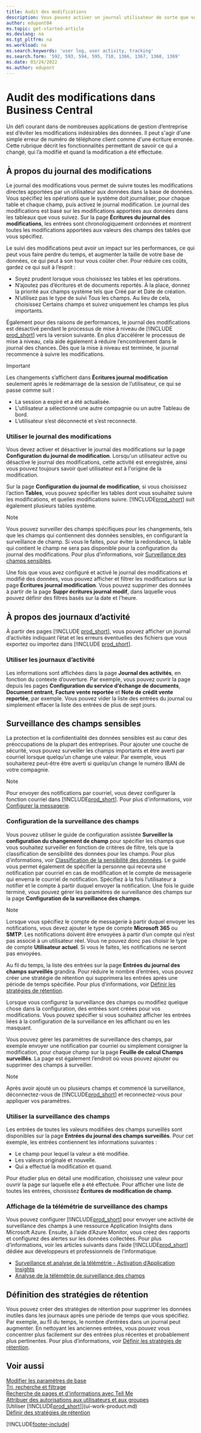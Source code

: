 ```yaml
---
title: Audit des modifications
description: Vous pouvez activer un journal utilisateur de sorte que vous avez un historique de toutes les modifications apportées aux données dans les tables suivies. Vous pouvez également suivre les activités avec certains types de journaux d'activité.
author: edupont04
ms.topic: get-started-article
ms.devlang: na
ms.tgt_pltfrm: na
ms.workload: na
ms.search.keywords: 'user log, user activity, tracking'
ms.search.form: '592, 593, 594, 595, 710, 1366, 1367, 1368, 1369'
ms.date: 03/24/2022
ms.author: edupont
---
```

# <a name="auditing-changes-in-business-central"></a>Audit des modifications dans Business Central

Un défi courant dans de nombreuses applications de gestion d’entreprise est d’éviter les modifications indésirables des données. Il peut s'agir d'une simple erreur de numéro de téléphone client comme d'une écriture erronée. Cette rubrique décrit les fonctionnalités permettant de savoir ce qui a changé, qui l’a modifié et quand la modification a été effectuée.

## <a name="about-the-change-log"></a>À propos du journal des modifications

Le journal des modifications vous permet de suivre toutes les modifications directes apportées par un utilisateur aux données dans la base de données. Vous spécifiez les opérations que le système doit journaliser, pour chaque table et chaque champ, puis activez le journal modification. Le journal des modifications est basé sur les modifications apportées aux données dans les tableaux que vous suivez. Sur la page **Écritures du journal des modifications**, les entrées sont chronologiquement ordonnées et montrent toutes les modifications apportées aux valeurs des champs des tables que vous spécifiez. 

Le suivi des modifications peut avoir un impact sur les performances, ce qui peut vous faire perdre du temps, et augmenter la taille de votre base de données, ce qui peut à son tour vous coûter cher. Pour réduire ces coûts, gardez ce qui suit à l’esprit :

- Soyez prudent lorsque vous choisissez les tables et les opérations.
- N’ajoutez pas d’écritures et de documents reportés. À la place, donnez la priorité aux champs système tels que Créé par et Date de création.
- N’utilisez pas le type de suivi Tous les champs. Au lieu de cela, choisissez Certains champs et suivez uniquement les champs les plus importants.

Également pour des raisons de performances, le journal des modifications est désactivé pendant le processus de mise à niveau de [!INCLUDE [prod_short](includes/prod_short.md)] vers la version suivante. En plus d’accélérer le processus de mise à niveau, cela aide également à réduire l’encombrement dans le journal des chances. Dès que la mise à niveau est terminée, le journal recommence à suivre les modifications.

> [!Important]
> Les changements s’affichent dans **Écritures journal modification** seulement après le redémarrage de la session de l’utilisateur, ce qui se passe comme suit :
>
> * La session a expiré et a été actualisée.
> * L'utilisateur a sélectionné une autre compagnie ou un autre Tableau de bord.
> * L’utilisateur s’est déconnecté et s’est reconnecté.

### <a name="work-with-the-change-log"></a>Utiliser le journal des modifications
Vous devez activer et désactiver le journal des modifications sur la page **Configuration du journal de modification**. Lorsqu'un utilisateur active ou désactive le journal des modifications, cette activité est enregistrée, ainsi vous pouvez toujours savoir quel utilisateur est à l'origine de la modification.

Sur la page **Configuration du journal de modification**, si vous choisissez l’action **Tables**, vous pouvez spécifier les tables dont vous souhaitez suivre les modifications, et quelles modifications suivre. [!INCLUDE[prod_short](includes/prod_short.md)] suit également plusieurs tables système.

> [!NOTE]
> Vous pouvez surveiller des champs spécifiques pour les changements, tels que les champs qui contiennent des données sensibles, en configurant la surveillance de champ. Si vous le faites, pour éviter la redondance, la table qui contient le champ ne sera pas disponible pour la configuration du journal des modifications. Pour plus d’informations, voir [Surveillance des champs sensibles](across-log-changes.md#monitoring-sensitive-fields).

Une fois que vous avez configuré et activé le journal des modifications et modifié des données, vous pouvez afficher et filtrer les modifications sur la page **Écritures journal modification**. Vous pouvez supprimer des données à partir de la page **Suppr écritures journal modif**, dans laquelle vous pouvez définir des filtres basés sur la date et l'heure.  

## <a name="about-activity-logs"></a>À propos des journaux d’activité

À partir des pages [!INCLUDE [prod_short](includes/prod_short.md)], vous pouvez afficher un journal d’activités indiquant l’état et les erreurs éventuelles des fichiers que vous exportez ou importez dans [!INCLUDE [prod_short](includes/prod_short.md)].  

### <a name="work-with-activity-logs"></a>Utiliser les journaux d’activité
Les informations sont affichées dans la page **Journal des activités**, en fonction du contexte d’ouverture. Par exemple, vous pouvez ouvrir la page depuis les pages **Configuration du service d’échange de documents**, **Document entrant**, **Facture vente reportée** et **Note de crédit vente reportée**, par exemple. Vous pouvez vider la liste des entrées du journal ou simplement effacer la liste des entrées de plus de sept jours.  

## <a name="monitor-sensitive-fields"></a>Surveillance des champs sensibles

La protection et la confidentialité des données sensibles est au cœur des préoccupations de la plupart des entreprises. Pour ajouter une couche de sécurité, vous pouvez surveiller les champs importants et être averti par courriel lorsque quelqu’un change une valeur. Par exemple, vous souhaiterez peut-être être averti si quelqu’un change le numéro IBAN de votre compagnie.

> [!NOTE]
> Pour envoyer des notifications par courriel, vous devez configurer la fonction courriel dans [!INCLUDE[prod_short](includes/prod_short.md)]. Pour plus d'informations, voir [Configurer la messagerie](admin-how-setup-email.md).

### <a name="set-up-field-monitoring"></a>Configuration de la surveillance des champs

Vous pouvez utiliser le guide de configuration assistée **Surveiller la configuration du changement de champ** pour spécifier les champs que vous souhaitez surveiller en fonction de critères de filtre, tels que la classification de sensibilité des données pour les champs. Pour plus d’informations, voir [Classification de la sensibilité des données](admin-classifying-data-sensitivity.md). Le guide vous permet également de spécifier la personne qui recevra une notification par courriel en cas de modification et le compte de messagerie qui enverra le courriel de notification. Spécifiez à la fois l’utilisateur à notifier et le compte à partir duquel envoyer la notification. Une fois le guide terminé, vous pouvez gérer les paramètres de surveillance des champs sur la page **Configuration de la surveillance des champs**. 

> [!NOTE]
> Lorsque vous spécifiez le compte de messagerie à partir duquel envoyer les notifications, vous devez ajouter le type de compte **Microsoft 365** ou **SMTP**. Les notifications doivent être envoyées à partir d’un compte qui n’est pas associé à un utilisateur réel. Vous ne pouvez donc pas choisir le type de compte **Utilisateur actuel**. Si vous le faites, les notifications ne seront pas envoyées. 

Au fil du temps, la liste des entrées sur la page **Entrées du journal des champs surveillés** grandira. Pour réduire le nombre d’entrées, vous pouvez créer une stratégie de rétention qui supprimera les entrées après une période de temps spécifiée. Pour plus d’informations, voir [Définir les stratégies de rétention](admin-data-retention-policies.md).

Lorsque vous configurez la surveillance des champs ou modifiez quelque chose dans la configuration, des entrées sont créées pour vos modifications. Vous pouvez spécifier si vous souhaitez afficher les entrées liées à la configuration de la surveillance en les affichant ou en les masquant. 

Vous pouvez gérer les paramètres de surveillance des champs, par exemple envoyer une notification par courriel ou simplement consigner la modification, pour chaque champ sur la page **Feuille de calcul Champs surveillés**. La page est également l’endroit où vous pouvez ajouter ou supprimer des champs à surveiller.

> [!NOTE]
> Après avoir ajouté un ou plusieurs champs et commencé la surveillance, déconnectez-vous de [!INCLUDE[prod_short](includes/prod_short.md)] et reconnectez-vous pour appliquer vos paramètres.

### <a name="work-with-field-monitoring"></a>Utiliser la surveillance des champs

Les entrées de toutes les valeurs modifiées des champs surveillés sont disponibles sur la page **Entrées du journal des champs surveillés**. Pour cet exemple, les entrées contiennent les informations suivantes :

* Le champ pour lequel la valeur a été modifiée.
* Les valeurs originale et nouvelle.
* Qui a effectué la modification et quand. 

Pour étudier plus en détail une modification, choisissez une valeur pour ouvrir la page sur laquelle elle a été effectuée. Pour afficher une liste de toutes les entrées, choisissez **Écritures de modification de champ**.

### <a name="view-field-monitoring-telemetry"></a>Affichage de la télémétrie de surveillance des champs

Vous pouvez configurer [!INCLUDE[prod_short](includes/prod_short.md)] pour envoyer une activité de surveillance des champs à une ressource Application Insights dans Microsoft Azure. Ensuite, à l’aide d’Azure Monitor, vous créez des rapports et configurez des alertes sur les données collectées. Pour plus d’informations, voir les articles suivants dans l’aide [!INCLUDE[prod_short](includes/prod_short.md)] dédiée aux développeurs et professionnels de l’informatique.

- [Surveillance et analyse de la télémétrie - Activation d’Application Insights](/dynamics365/business-central/dev-itpro/administration/telemetry-overview#enable)
- [Analyse de la télémétrie de surveillance des champs](/dynamics365/business-central/dev-itpro/administration/telemetry-field-monitoring-trace)

## <a name="define-retention-policies"></a>Définition des stratégies de rétention

Vous pouvez créer des stratégies de rétention pour supprimer les données inutiles dans les journaux après une période de temps que vous spécifiez. Par exemple, au fil du temps, le nombre d’entrées dans un journal peut augmenter. En nettoyant les anciennes entrées, vous pouvez vous concentrer plus facilement sur des entrées plus récentes et probablement plus pertinentes. Pour plus d’informations, voir [Définir les stratégies de rétention](admin-data-retention-policies.md).

## <a name="see-also"></a>Voir aussi

[Modifier les paramètres de base](ui-change-basic-settings.md)  
[Tri, recherche et filtrage](ui-enter-criteria-filters.md)  
[Recherche de pages et d'informations avec Tell Me](ui-search.md)  
[Attribuer des autorisations aux utilisateurs et aux groupes](ui-define-granular-permissions.md)    
[Utiliser [!INCLUDE[prod_short](includes/prod_short.md)]](ui-work-product.md)  
[Définir des stratégies de rétention](admin-data-retention-policies.md)  

[!INCLUDE[footer-include](includes/footer-banner.md)]
